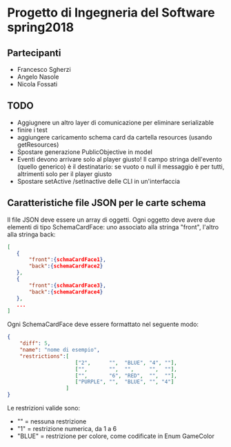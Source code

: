 # Progetto di Ingegneria del Software spring2018

## Partecipanti 
* Francesco Sgherzi 
* Angelo Nasole
* Nicola Fossati

## TODO
* Aggiugnere un altro layer di comunicazione per eliminare serializable
* finire i test
* aggiungere caricamento schema card da cartella resources (usando getResources)
* Spostare generazione PublicObjective in model
* Eventi devono arrivare solo al player giusto! Il campo stringa dell'evento (quello generico) è il destinatario: se vuoto o null il messaggio è per tutti, altrimenti solo per il player giusto
* Spostare setActive /setInactive delle CLI in un'interfaccia

## Caratteristiche file JSON per le carte schema
Il file JSON deve essere un array di oggetti. Ogni oggetto deve avere due elementi di tipo SchemaCardFace: uno associato
 alla stringa "front", l'altro alla stringa back:
 ``` json
 [
    {
        "front":{schmaCardFace1},
        "back":{schemaCardFace2}
    },
    {
        "front":{schmaCardFace3},
        "back":{schemaCardFace4}
    },
    ...
 ]
 ``` 
 
 Ogni SchemaCardFace deve essere formattato nel seguente modo:
  ``` json
  {
      "diff": 5,
      "name": "nome di esempio",
      "restrictions":[
                        ["2",      "",  "BLUE", "4", ""],
                        ["",       "",  "",     "",  ""],
                        ["",       "6", "RED",  "",  ""],
                        ["PURPLE", "",  "BLUE", "", "4"]
                     ]
  }
  ```
  
  Le restrizioni valide sono:
  * "" = nessuna restrizione
  * "1" = restrizione numerica, da 1 a 6
  * "BLUE" = restrizione per colore, come codificate in Enum GameColor